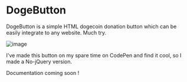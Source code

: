 DogeButton
==========

DogeButton is a simple HTML dogecoin donation button which can be easily integrate to any website. Much try.

![image](https://dl.dropboxusercontent.com/u/6888621/htdocs/dogecoin-demo-short.gif)

I've made this button on my spare time on CodePen and find it cool, so I made a No-jQuery version.

Documentation coming soon ! 